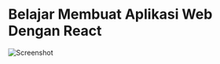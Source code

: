 # Belajar Membuat Aplikasi Web Dengan React

![Screenshot](https://github.com/ululazmi41/react_submission_2/blob/main/public/Screenshot.png?raw=true)
